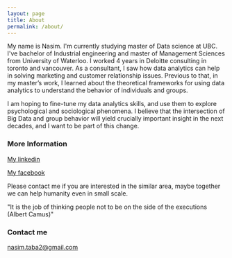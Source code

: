 ```yaml
---
layout: page
title: About
permalink: /about/
---
```


My name is Nasim. I'm currently studying master of Data science at UBC. I've bachelor of Industrial engineering and master of Management Sciences from University of Waterloo. I worked 4 years in Deloitte consulting in toronto and vancouver. As a consultant, I saw how data analytics can help in solving marketing and customer relationship issues. Previous to that, in my master’s work, I learned about the theoretical frameworks for using data analytics to understand the behavior of individuals and groups.

I am hoping to fine-tune my data analytics skills, and use them to explore psychological and sociological phenomena. I believe that the intersection of Big Data and group behavior will yield crucially important insight in the next decades, and I want to be part of this change.

### More Information

[My linkedin](https://www.linkedin.com)

[My facebook](https://www.facebook.com)

Please contact me if you are interested in the similar area, maybe together we can help humanity even in small scale.

"It is the job of thinking people not to be on the side of the executions (Albert Camus)"

### Contact me

[nasim.taba2@gmail.com](mailto:nasim.taba2@gmail.com)